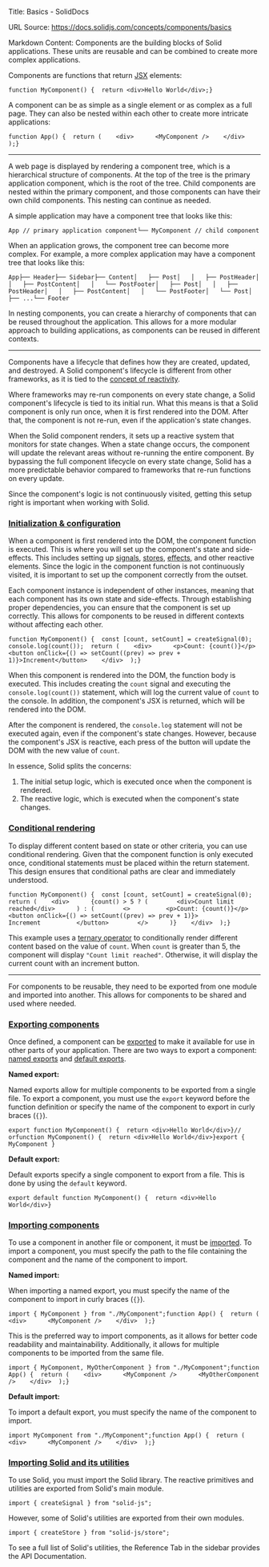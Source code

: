 Title: Basics - SolidDocs

URL Source: https://docs.solidjs.com/concepts/components/basics

Markdown Content:
Components are the building blocks of Solid applications. These units are reusable and can be combined to create more complex applications.

Components are functions that return [JSX](https://docs.solidjs.com/concepts/understanding-jsx) elements:

```
function MyComponent() {  return <div>Hello World</div>;}
```

A component can be as simple as a single element or as complex as a full page. They can also be nested within each other to create more intricate applications:

```
function App() {  return (    <div>      <MyComponent />    </div>  );}
```

* * *

A web page is displayed by rendering a component tree, which is a hierarchical structure of components. At the top of the tree is the primary application component, which is the root of the tree. Child components are nested within the primary component, and those components can have their own child components. This nesting can continue as needed.

A simple application may have a component tree that looks like this:

```
App // primary application component└── MyComponent // child component
```

When an application grows, the component tree can become more complex. For example, a more complex application may have a component tree that looks like this:

```
App├── Header├── Sidebar├── Content│   ├── Post│   │   ├── PostHeader│   │   ├── PostContent│   │   └── PostFooter│   ├── Post│   │   ├── PostHeader│   │   ├── PostContent│   │   └── PostFooter│   └── Post│       ├── ...└── Footer
```

In nesting components, you can create a hierarchy of components that can be reused throughout the application. This allows for a more modular approach to building applications, as components can be reused in different contexts.

* * *

Components have a lifecycle that defines how they are created, updated, and destroyed. A Solid component's lifecycle is different from other frameworks, as it is tied to the [concept of reactivity](https://docs.solidjs.com/concepts/intro-to-reactivity).

Where frameworks may re-run components on every state change, a Solid component's lifecycle is tied to its initial run. What this means is that a Solid component is only run once, when it is first rendered into the DOM. After that, the component is not re-run, even if the application's state changes.

When the Solid component renders, it sets up a reactive system that monitors for state changes. When a state change occurs, the component will update the relevant areas without re-running the entire component. By bypassing the full component lifecycle on every state change, Solid has a more predictable behavior compared to frameworks that re-run functions on every update.

Since the component's logic is not continuously visited, getting this setup right is important when working with Solid.

### [Initialization & configuration](https://docs.solidjs.com/concepts/components/basics#initialization--configuration)

When a component is first rendered into the DOM, the component function is executed. This is where you will set up the component's state and side-effects. This includes setting up [signals](https://docs.solidjs.com/concepts/signals), [stores](https://docs.solidjs.com/concepts/stores), [effects](https://docs.solidjs.com/concepts/effects), and other reactive elements. Since the logic in the component function is not continuously visited, it is important to set up the component correctly from the outset.

Each component instance is independent of other instances, meaning that each component has its own state and side-effects. Through establishing proper dependencies, you can ensure that the component is set up correctly. This allows for components to be reused in different contexts without affecting each other.

```
function MyComponent() {  const [count, setCount] = createSignal(0);  console.log(count());  return (    <div>      <p>Count: {count()}</p>      <button onClick={() => setCount((prev) => prev + 1)}>Increment</button>    </div>  );}
```

When this component is rendered into the DOM, the function body is executed. This includes creating the `count` signal and executing the `console.log(count())` statement, which will log the current value of `count` to the console. In addition, the component's JSX is returned, which will be rendered into the DOM.

After the component is rendered, the `console.log` statement will not be executed again, even if the component's state changes. However, because the component's JSX is reactive, each press of the button will update the DOM with the new value of `count`.

In essence, Solid splits the concerns:

1.  The initial setup logic, which is executed once when the component is rendered.
2.  The reactive logic, which is executed when the component's state changes.

### [Conditional rendering](https://docs.solidjs.com/concepts/components/basics#conditional-rendering)

To display different content based on state or other criteria, you can use conditional rendering. Given that the component function is only executed once, conditional statements must be placed within the return statement. This design ensures that conditional paths are clear and immediately understood.

```
function MyComponent() {  const [count, setCount] = createSignal(0);  return (    <div>      {count() > 5 ? (        <div>Count limit reached</div>      ) : (        <>          <p>Count: {count()}</p>          <button onClick={() => setCount((prev) => prev + 1)}>            Increment          </button>        </>      )}    </div>  );}
```

This example uses a [ternary operator](https://developer.mozilla.org/en-US/docs/Web/JavaScript/Reference/Operators/Conditional_operator) to conditionally render different content based on the value of `count`. When `count` is greater than 5, the component will display `"Count limit reached"`. Otherwise, it will display the current count with an increment button.

* * *

For components to be reusable, they need to be exported from one module and imported into another. This allows for components to be shared and used where needed.

### [Exporting components](https://docs.solidjs.com/concepts/components/basics#exporting-components)

Once defined, a component can be [exported](https://developer.mozilla.org/en-US/docs/web/javascript/reference/statements/export) to make it available for use in other parts of your application. There are two ways to export a component: [named exports](https://developer.mozilla.org/en-US/docs/web/javascript/reference/statements/export#named_exports) and [default exports](https://developer.mozilla.org/en-US/docs/web/javascript/reference/statements/export#default_exports).

**Named export:**

Named exports allow for multiple components to be exported from a single file. To export a component, you must use the `export` keyword before the function definition or specify the name of the component to export in curly braces (`{}`).

```
export function MyComponent() {  return <div>Hello World</div>}// orfunction MyComponent() {  return <div>Hello World</div>}export { MyComponent }
```

**Default export:**

Default exports specify a single component to export from a file. This is done by using the `default` keyword.

```
export default function MyComponent() {  return <div>Hello World</div>}
```

### [Importing components](https://docs.solidjs.com/concepts/components/basics#importing-components)

To use a component in another file or component, it must be [imported](https://developer.mozilla.org/en-US/docs/Web/JavaScript/Reference/Statements/import). To import a component, you must specify the path to the file containing the component and the name of the component to import.

**Named import:**

When importing a named export, you must specify the name of the component to import in curly braces (`{}`).

```
import { MyComponent } from "./MyComponent";function App() {  return (    <div>      <MyComponent />    </div>  );}
```

This is the preferred way to import components, as it allows for better code readability and maintainability. Additionally, it allows for multiple components to be imported from the same file.

```
import { MyComponent, MyOtherComponent } from "./MyComponent";function App() {  return (    <div>      <MyComponent />      <MyOtherComponent />    </div>  );}
```

**Default import:**

To import a default export, you must specify the name of the component to import.

```
import MyComponent from "./MyComponent";function App() {  return (    <div>      <MyComponent />    </div>  );}
```

### [Importing Solid and its utilities](https://docs.solidjs.com/concepts/components/basics#importing-solid-and-its-utilities)

To use Solid, you must import the Solid library. The reactive primitives and utilities are exported from Solid's main module.

```
import { createSignal } from "solid-js";
```

However, some of Solid's utilities are exported from their own modules.

```
import { createStore } from "solid-js/store";
```

To see a full list of Solid's utilities, the Reference Tab in the sidebar provides the API Documentation.
